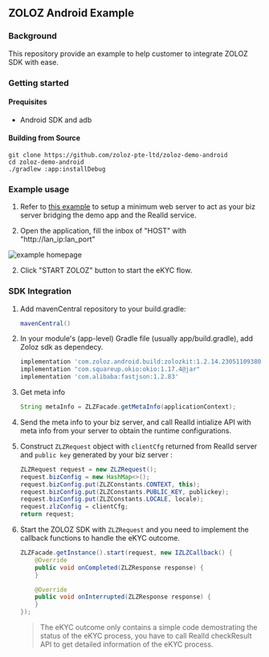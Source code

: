 ## ZOLOZ Android Example

### Background

This repository provide an example to help customer to integrate ZOLOZ SDK with ease.



### Getting started

#### Prequisites

+ Android SDK and adb



#### Building from Source

```shell
git clone https://github.com/zoloz-pte-ltd/zoloz-demo-android
cd zoloz-demo-android
./gradlew :app:installDebug
```

### Example usage

1. Refer to [this example](https://github.com/zoloz-pte-ltd/zoloz-integration-examples/tree/master/basic/realid-native) to setup a minimum web server to act as your biz server bridging the demo app and the RealId service. 

2. Open the application, fill the inbox of "HOST" with "http://lan_ip:lan_port"

![example homepage](https://gw.alicdn.com/tfs/TB1ZKLS1FY7gK0jSZKzXXaikpXa-818-730.png)

2. Click "START ZOLOZ" button to start the eKYC flow.



### SDK Integration

1. Add mavenCentral repository to your build.gradle:

   ```groovy
   mavenCentral()
   ```

2. In your module's (app-level) Gradle file (usually app/build.gradle), add Zoloz sdk as dependecy.

   ```groovy
   implementation 'com.zoloz.android.build:zolozkit:1.2.14.230511093806'
   implementation "com.squareup.okio:okio:1.17.4@jar"
   implementation 'com.alibaba:fastjson:1.2.83'
   ```

3. Get meta info

   ```groovy
   String metaInfo = ZLZFacade.getMetaInfo(applicationContext);
   ```

4. Send the meta info to your biz server, and call RealId intialize API with meta info from your server to obtain the runtime configurations.

5. Construct `ZLZRequest` object with `clientCfg` returned from RealId server and `public key` generated by your biz server :

   ```java
   ZLZRequest request = new ZLZRequest();
   request.bizConfig = new HashMap<>();
   request.bizConfig.put(ZLZConstants.CONTEXT, this);
   request.bizConfig.put(ZLZConstants.PUBLIC_KEY, publickey);
   request.bizConfig.put(ZLZConstants.LOCALE, locale);
   request.zlzConfig = clientCfg;
   return request;
   ```

6. Start the ZOLOZ SDK with  `ZLZRequest`  and you need to implement the callback functions to handle the eKYC outcome. 

   ```java
   ZLZFacade.getInstance().start(request, new IZLZCallback() {
       @Override
       public void onCompleted(ZLZResponse response) {
       }
   
       @Override
       public void onInterrupted(ZLZResponse response) {
       }
   });
   ```

   > The eKYC outcome only contains a simple code demostrating the status of the eKYC process, you have to call RealId checkResult API to get detailed information of the eKYC process.

